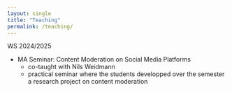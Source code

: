 ```yaml
---
layout: single
title: "Teaching"
permalink: /teaching/
---
```


WS 2024/2025
- MA Seminar: Content Moderation on Social Media Platforms
	- co-taught with Nils Weidmann
	- practical seminar where the students developped over the semester a research project on content moderation 